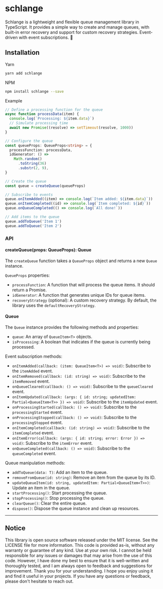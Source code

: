<!-- infuser start title -->

# schlange

<!-- infuser end title -->

<!-- infuser start description -->

Schlange is a lightweight and flexible queue management library in TypeScript. It provides a simple way to create and manage queues, with built-in error recovery and support for custom recovery strategies. Event-driven with event subscriptions. 🐍

<!-- infuser end description -->

<!-- infuser start installation -->

## Installation

Yarn

```bash
yarn add schlange
```

NPM

```bash
npm install schlange --save
```

<!-- infuser end installation -->

Example

```typescript
// Define a processing function for the queue
async function processData(item) {
  console.log(`Processing: ${item.data}`)
  // Simulate processing time
  await new Promise((resolve) => setTimeout(resolve, 1000))
}

// Configure the queue
const queueProps: QueueProps<string> = {
  processFunction: processData,
  idGenerator: () =>
    Math.random()
      .toString(36)
      .substr(2, 9),
}

// Create the queue
const queue = createQueue(queueProps)

// Subscribe to events
queue.onItemAdded((item) => console.log(`Item added: ${item.data}`))
queue.onItemCompleted((id) => console.log(`Item completed: ${id}`))
queue.onQueueCompleted(() => console.log(`All done!`))

// Add items to the queue
queue.addToQueue('Item 1')
queue.addToQueue('Item 2')
```

<!-- infuser start usage -->
<!-- infuser end usage -->

### API

#### createQueue<T>(props: QueueProps<T>): Queue<T>

The `createQueue` function takes a `QueueProps` object and returns a new `Queue` instance.

`QueueProps` properties:

- `processFunction`: A function that will process the queue items. It should return a Promise.
- `idGenerator`: A function that generates unique IDs for queue items.
- `recoveryStrategy` (optional): A custom recovery strategy. By default, the library uses the `defaultRecoveryStrategy`.

#### Queue

The `Queue` instance provides the following methods and properties:

- `queue`: An array of `QueueItem<T>` objects.
- `isProcessing`: A boolean that indicates if the queue is currently being processed.

Event subscription methods:

- `onItemAdded(callback: (item: QueueItem<T>) => void)`: Subscribe to the `itemAdded` event.
- `onItemRemoved(callback: (id: string) => void)`: Subscribe to the `itemRemoved` event.
- `onQueueCleared(callback: () => void)`: Subscribe to the `queueCleared` event.
- `onItemUpdated(callback: (args: { id: string; updatedItem: Partial<QueueItem<T>> }) => void)`: Subscribe to the `itemUpdated` event.
- `onProcessingStarted(callback: () => void)`: Subscribe to the `processingStarted` event.
- `onProcessingStopped(callback: () => void)`: Subscribe to the `processingStopped` event.
- `onItemCompleted(callback: (id: string) => void)`: Subscribe to the `itemCompleted` event.
- `onItemError(callback: (args: { id: string; error: Error }) => void)`: Subscribe to the `itemError` event.
- `onQueueCompleted(callback: () => void)`: Subscribe to the `queueCompleted` event.

Queue manipulation methods:

- `addToQueue(data: T)`: Add an item to the queue.
- `removeFromQueue(id: string)`: Remove an item from the queue by its ID.
- `updateQueueItem(id: string, updatedItem: Partial<QueueItem<T>>)`: Update an item in the queue.
- `startProcessing()`: Start processing the queue.
- `stopProcessing()`: Stop processing the queue.
- `clearQueue()`: Clear the entire queue.
- `dispose()`: Dispose the queue instance and clean up resources.

---

<!-- infuser start development -->
<!-- infuser end development -->

<!-- infuser start footer -->

## Notice

This library is open source software released under the MIT license. See the LICENSE file for more information. This code is provided as-is, without any warranty or guarantee of any kind. Use at your own risk. I cannot be held responsible for any issues or damages that may arise from the use of this code. However, I have done my best to ensure that it is well-written and thoroughly tested, and I am always open to feedback and suggestions for improvement. Thank you for your understanding. I hope you enjoy using it and find it useful in your projects. If you have any questions or feedback, please don't hesitate to reach out.

<!-- infuser end footer -->
